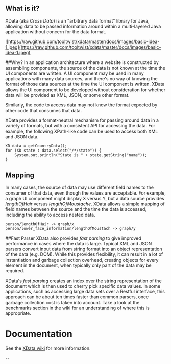 ## What is it?
XData (aka _Cross Data_) is an "arbitrary data format" library for Java, allowing data to be passed information around within a multi-layered Java application without concern for the data format.

![https://raw.github.com/tooltwist/xdata/master/docs/images/basic-idea-1.jpeg](https://raw.github.com/tooltwist/xdata/master/docs/images/basic-idea-1.jpeg)

##Why?
In an application architecture where a website is constructed by assembling components, the source of the data is not known at the time the UI components are written. A UI component may be used in many applications with many data sources, and there's no way of knowing the format of those data sources at the time the UI component is written. XData allows the UI component to be developed without consideration for whether data will be provided as XML, JSON, or some other format.

Similarly, the code to access data may not know the format expected by other code that consumes that data.

XData provides a format-neutral mechanism for passing around data in a variety of formats, but with a consistent API for accessing the data. For example, the following XPath-like code can be used to access both XML and JSON data.

    XD data = getCountryData();
    for (XD state : data.select("/*/state")) {
        System.out.println("State is " + state.getString("name"));
    }

## Mapping
In many cases, the source of data may use different field names to the consumer of that data, even though the values are acceptable. For example, a graph UI component might display X versus Y, but a data source provides _lengthOfHair_ versus _lengthOfMoustache_. XData allows a simple mapping of field names between the source and the time the data is accessed, including the ability to access nested data.

    person/lengthOfHair -> graph/x
    person/lower_face_information/lengthOfMoustach -> graph/y


##Fast Parser
XData also provides _fast parsing_ to give improved performance in cases where the data is large. Typical XML and JSON parsers convert input data from string format into an object representation of the data (e.g. DOM). While this provides flexibility, it can result in a lot of instantiation and garbage collection overhead, creating objects for every element in the document, when typically only part of the data may be required.

XData's _fast parsing_ creates an index over the string representation of the document which is then used to cherry pick specific data values. In some applications, such as accessing large data sets over a Restful interface, this approach can be about ten times faster than common parsers, once garbage collection cost is taken into account. Take a look at the benchmarks section in the wiki for an understanding of where this is appropriate.

# Documentation
See the [XData wiki](https://github.com/tooltwist/xdata/wiki) for more information.


--
